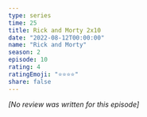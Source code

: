 ```yaml
---
type: series
time: 25
title: Rick and Morty 2x10
date: "2022-08-12T00:00:00"
name: "Rick and Morty"
season: 2
episode: 10
rating: 4
ratingEmoji: "⭐️⭐️⭐️⭐️"
share: false
---
```


*[No review was written for this episode]*